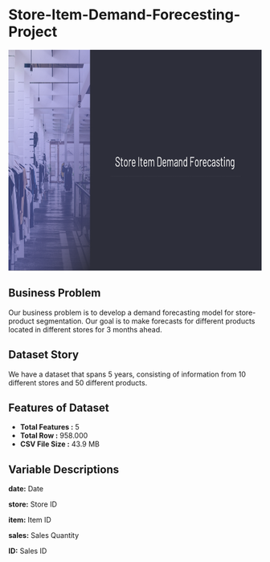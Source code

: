 # Store-Item-Demand-Forecesting-Project

<img src = "images/store_item_demand_forecasting.png" style = "width:1150px; height:440px"/> 

## Business Problem 

Our business problem is to develop a demand forecasting model for store-product segmentation. Our goal is to make forecasts for different products located in different stores for 3 months ahead.

## Dataset Story

We have a dataset that spans 5 years, consisting of information from 10 different stores and 50 different products.

## Features of Dataset

- **Total Features :** 5
- **Total Row :** 958.000
- **CSV File Size :** 43.9 MB

## Variable Descriptions

**date:** Date

**store:** Store ID

**item:** Item ID

**sales:** Sales Quantity

**ID:** Sales ID
